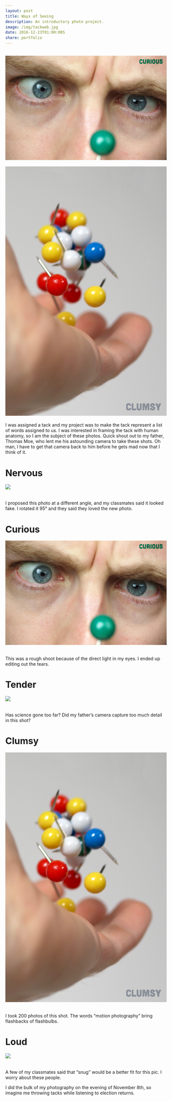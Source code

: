 ```yaml
---
layout: post
title: Ways of Seeing 
description: An introductory photo project.
image: /img/tackweb.jpg
date: 2016-12-23T01:00:00S 
share: portfolio 
---
```


<div class="img_row">
	<img class="col one" src="/img/tackArtboard%205.jpg" alt="" title="example image"/>
	<img class="col one" src="/img/tackArtboard%203.jpg" alt="" title="example image"/>
	<img class="col one" src="/img/tackArtboard%204.jpg" alt="" title="example image"/>
</div>
<div class="img_row">
	<img class="col one" src="/img/tackArtboard%201.jpg" alt="" title="example image"/>
	<img class="col one" src="/img/tackArtboard%202.jpg" alt="" title="example image"/>
</div>
I was assigned a tack and my project was to make the tack represent a list of words assigned to us. I was interested in framing the tack with human anatomy, so I am the subject of these photos. Quick shout out to my father, Thomas Moe, who lent me his astounding camera to take these shots. Oh man, I have to get that camera back to him before he gets mad now that I think of it. 

# Nervous

<img class="col three" src="/img/tackArtboard%205.jpg">
<div class="col three caption">
&nbsp;
</div>

I proposed this photo at a different angle, and my classmates said it looked fake. I rotated it 95° and they said they loved the new photo. 

# Curious

<img class="col three" src="/img/tackArtboard%203.jpg">
<div class="col three caption">
&nbsp;
</div>

This was a rough shoot because of the direct light in my eyes. I ended up editing out the tears.

# Tender

<img class="col three" src="/img/tackArtboard%204.jpg">
<div class="col three caption">
&nbsp;
</div>

Has science gone too far? Did my father’s camera capture too much detail in this shot?

# Clumsy

<img class="col three" src="/img/tackArtboard%201.jpg">
<div class="col three caption">
&nbsp;
</div>

I took 200 photos of this shot. The words “motion photography” bring flashbacks of flashbulbs.

# Loud

<img class="col three" src="/img/tackArtboard%202.jpg">
<div class="col three caption">
&nbsp;
</div>

A few of my classmates said that “snug” would be a better fit for this pic. I worry about these people.

I did the bulk of my photography on the evening of November 8th, so imagine me throwing tacks while listening to election returns.
